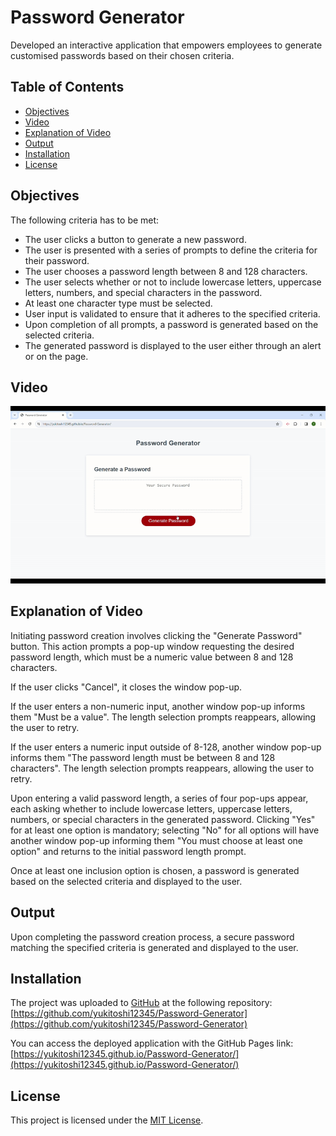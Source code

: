 # Password Generator
Developed an interactive application that empowers employees to generate customised passwords based on their chosen criteria.

## Table of Contents

- [Objectives](#objectives)
- [Video](#video)
- [Explanation of Video](#explanation-of-video)
- [Output](#output)
- [Installation](#installation)
- [License](#license)

## Objectives
The following criteria has to be met:

- The user clicks a button to generate a new password.
- The user is presented with a series of prompts to define the criteria for their password.
- The user chooses a password length between 8 and 128 characters.
- The user selects whether or not to include lowercase letters, uppercase letters, numbers, and special characters in the password. 
- At least one character type must be selected.
- User input is validated to ensure that it adheres to the specified criteria.
- Upon completion of all prompts, a password is generated based on the selected criteria.
- The generated password is displayed to the user either through an alert or on the page.

## Video
![](assets/videos/Password-Generator-Video.gif)

## Explanation of Video

Initiating password creation involves clicking the "Generate Password" button. This action prompts a pop-up window requesting the desired password length, which must be a numeric value between 8 and 128 characters. 

If the user clicks "Cancel", it closes the window pop-up.

If the user enters a non-numeric input, another window pop-up informs them "Must be a value". The length selection prompts reappears, allowing the user to retry.

If the user enters a numeric input outside of 8-128, another window pop-up informs them "The password length must be between 8 and 128 characters". The length selection prompts reappears, allowing the user to retry.

Upon entering a valid password length, a series of four pop-ups appear, each asking whether to include lowercase letters, uppercase letters, numbers, or special characters in the generated password. Clicking "Yes" for at least one option is mandatory; selecting "No" for all options will have another window pop-up informing them "You must choose at least one option" and returns to the initial password length prompt.

Once at least one inclusion option is chosen, a password is generated based on the selected criteria and displayed to the user.

## Output
Upon completing the password creation process, a secure password matching the specified criteria is generated and displayed to the user.

## Installation
The project was uploaded to [GitHub](https://github.com/) at the following repository:
[https://github.com/yukitoshi12345/Password-Generator](https://github.com/yukitoshi12345/Password-Generator)

You can access the deployed application with the GitHub Pages link:
[https://yukitoshi12345.github.io/Password-Generator/](https://yukitoshi12345.github.io/Password-Generator/)

## License
This project is licensed under the [MIT License](https://github.com/Yukitoshi12345/Password-Generator/blob/main/LICENSE).